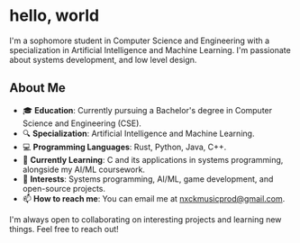 # hello, world 

I'm a sophomore student in Computer Science and Engineering with a specialization in Artificial Intelligence and Machine Learning. I'm passionate about systems development, and low level design.

## About Me

- 🎓 **Education**: Currently pursuing a Bachelor's degree in Computer Science and Engineering (CSE).
- 🔍 **Specialization**: Artificial Intelligence and Machine Learning.
- 💻 **Programming Languages**: Rust, Python, Java, C++.
- 🌱 **Currently Learning**: C and its applications in systems programming, alongside my AI/ML coursework.
- 🚀 **Interests**: Systems programming, AI/ML, game development, and open-source projects.
- 📫 **How to reach me**: You can email me at nxckmusicprod@gmail.com.

I'm always open to collaborating on interesting projects and learning new things. Feel free to reach out!

